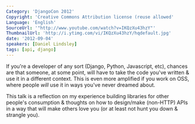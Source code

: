 ```yaml
---
Category: 'DjangoCon 2012'
Copyright: 'Creative Commons Attribution license (reuse allowed'
Language: 'English'
SourceUrl: '"http://www.youtube.com/watch?v=IKQzXu43hzY"'
ThumbnailUrl: 'http://i.ytimg.com/vi/IKQzXu43hzY/hqdefault.jpg'
date: '2012-09-04'
speakers: [Daniel Lindsley]
tags: [api, django]
---
```

If you're a developer of any sort (Django, Python, Javascript, etc), chances
are that someone, at some point, will have to take the code you've written &
use it in a different context. This is even more amplified if you work on OSS,
where people _will_ use it in ways you've never dreamed about.

This talk is a reflection on my experience building libraries for other
people's consumption & thoughts on how to design/make (non-HTTP) APIs in a way
that will make others love you (or at least not hunt you down & strangle you).

